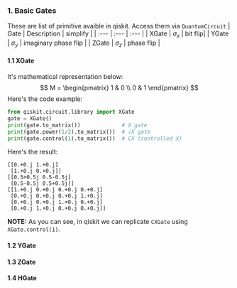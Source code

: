 ### 1. Basic Gates
These are list of primitive avaible in qiskit. Access them via ``QuantumCircuit``
| Gate | Description | simplify |
| :--- | :--- | :--- |
| XGate | $\sigma_x$ | bit flip|
| YGate | $\sigma_y$ | imaginary phase flip |
| ZGate | $\sigma_z$ | phase flip |

#### 1.1 XGate
It's mathematical representation below:
$$ 
M =
\begin{pmatrix}
1 & 0 \\
0 & 1
\end{pmatrix}
$$
Here's the code example:
```python
from qiskit.circuit.library import XGate
gate = XGate()
print(gate.to_matrix())             # X gate
print(gate.power(1/2).to_matrix())  # √X gate
print(gate.control(1).to_matrix())  # CX (controlled X)
```
Here's the result:
```text
[[0.+0.j 1.+0.j]
 [1.+0.j 0.+0.j]]
[[0.5+0.5j 0.5-0.5j]
 [0.5-0.5j 0.5+0.5j]]
[[1.+0.j 0.+0.j 0.+0.j 0.+0.j]
 [0.+0.j 0.+0.j 0.+0.j 1.+0.j]
 [0.+0.j 0.+0.j 1.+0.j 0.+0.j]
 [0.+0.j 1.+0.j 0.+0.j 0.+0.j]]
```
**NOTE:** As you can see, in qiskit we can replicate ``CXGate`` using ``XGate.control(1)``.
#### 1.2 YGate
#### 1.3 ZGate
#### 1.4 HGate